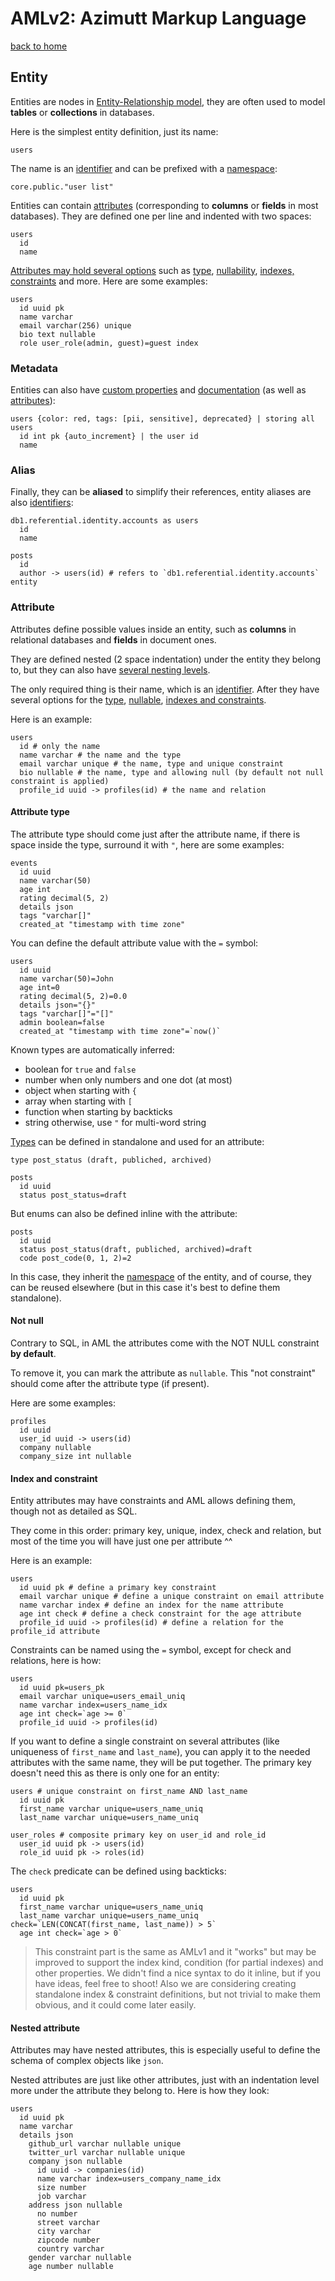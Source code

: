 # AMLv2: Azimutt Markup Language

[back to home](./README.md)


## Entity

Entities are nodes in [Entity-Relationship model](https://wikipedia.org/wiki/Entity%E2%80%93relationship_model), they are often used to model **tables** or **collections** in databases.

Here is the simplest entity definition, just its name:

```aml
users
```

The name is an [identifier](./identifier.md) and can be prefixed with a [namespace](./namespace.md):

```aml
core.public."user list"
```

Entities can contain [attributes](#attribute) (corresponding to **columns** or **fields** in most databases). They are defined one per line and indented with two spaces:

```aml
users
  id
  name
```

[Attributes may hold several options](#attribute) such as [type](#attribute-type), [nullability](#not-null), [indexes, constraints](#index-and-constraint) and more. Here are some examples:

```aml
users
  id uuid pk
  name varchar
  email varchar(256) unique
  bio text nullable
  role user_role(admin, guest)=guest index
```


### Metadata

Entities can also have [custom properties](./properties.md) and [documentation](./documentation.md) (as well as [attributes](#attribute)):

```aml
users {color: red, tags: [pii, sensitive], deprecated} | storing all users
  id int pk {auto_increment} | the user id
  name
```


### Alias

Finally, they can be **aliased** to simplify their references, entity aliases are also [identifiers](./identifier.md):

```aml
db1.referential.identity.accounts as users
  id
  name

posts
  id
  author -> users(id) # refers to `db1.referential.identity.accounts` entity
```


### Attribute

Attributes define possible values inside an entity, such as **columns** in relational databases and **fields** in document ones.

They are defined nested (2 space indentation) under the entity they belong to, but they can also have [several nesting levels](#nested-attribute).

The only required thing is their name, which is an [identifier](./identifier.md). After they have several options for the [type](#attribute-type), [nullable](#not-null), [indexes and constraints](#index-and-constraint).

Here is an example:

```aml
users
  id # only the name
  name varchar # the name and the type
  email varchar unique # the name, type and unique constraint
  bio nullable # the name, type and allowing null (by default not null constraint is applied)
  profile_id uuid -> profiles(id) # the name and relation
```


#### Attribute type

The attribute type should come just after the attribute name, if there is space inside the type, surround it with `"`, here are some examples:

```aml
events
  id uuid
  name varchar(50)
  age int
  rating decimal(5, 2)
  details json
  tags "varchar[]"
  created_at "timestamp with time zone"
```

You can define the default attribute value with the `=` symbol:

```aml
users
  id uuid
  name varchar(50)=John
  age int=0
  rating decimal(5, 2)=0.0
  details json="{}"
  tags "varchar[]"="[]"
  admin boolean=false
  created_at "timestamp with time zone"=`now()`
```

Known types are automatically inferred:

- boolean for `true` and `false`
- number when only numbers and one dot (at most)
- object when starting with `{`
- array when starting with `[`
- function when starting by backticks
- string otherwise, use `"` for multi-word string

[Types](./type.md) can be defined in standalone and used for an attribute:

```aml
type post_status (draft, publiched, archived)

posts
  id uuid
  status post_status=draft
```

But enums can also be defined inline with the attribute:

```aml
posts
  id uuid
  status post_status(draft, publiched, archived)=draft
  code post_code(0, 1, 2)=2
```

In this case, they inherit the [namespace](./namespace.md) of the entity, and of course, they can be reused elsewhere (but in this case it's best to define them standalone).


#### Not null

Contrary to SQL, in AML the attributes come with the NOT NULL constraint **by default**.

To remove it, you can mark the attribute as `nullable`. This "not constraint" should come after the attribute type (if present).

Here are some examples:

```aml
profiles
  id uuid
  user_id uuid -> users(id)
  company nullable
  company_size int nullable
```


#### Index and constraint

Entity attributes may have constraints and AML allows defining them, though not as detailed as SQL.

They come in this order: primary key, unique, index, check and relation, but most of the time you will have just one per attribute ^^

Here is an example:

```aml
users
  id uuid pk # define a primary key constraint
  email varchar unique # define a unique constraint on email attribute
  name varchar index # define an index for the name attribute
  age int check # define a check constraint for the age attribute
  profile_id uuid -> profiles(id) # define a relation for the profile_id attribute
```

Constraints can be named using the `=` symbol, except for check and relations, here is how:

```aml
users
  id uuid pk=users_pk
  email varchar unique=users_email_uniq
  name varchar index=users_name_idx
  age int check=`age >= 0`
  profile_id uuid -> profiles(id)
```

If you want to define a single constraint on several attributes (like uniqueness of `first_name` and `last_name`), you can apply it to the needed attributes with the same name, they will be put together.
The primary key doesn't need this as there is only one for an entity:

```aml
users # unique constraint on first_name AND last_name
  id uuid pk
  first_name varchar unique=users_name_uniq
  last_name varchar unique=users_name_uniq

user_roles # composite primary key on user_id and role_id
  user_id uuid pk -> users(id)
  role_id uuid pk -> roles(id)
```

The `check` predicate can be defined using backticks:

```aml
users
  id uuid pk
  first_name varchar unique=users_name_uniq
  last_name varchar unique=users_name_uniq check=`LEN(CONCAT(first_name, last_name)) > 5`
  age int check=`age > 0`
```

> This constraint part is the same as AMLv1 and it "works" but may be improved to support the index kind, condition (for partial indexes) and other properties.
> We didn't find a nice syntax to do it inline, but if you have ideas, feel free to shoot!
> Also we are considering creating standalone index & constraint definitions, but not trivial to make them obvious, and it could come later easily.


#### Nested attribute

Attributes may have nested attributes, this is especially useful to define the schema of complex objects like `json`.

Nested attributes are just like other attributes, just with an indentation level more under the attribute they belong to. Here is how they look:

```aml
users
  id uuid pk
  name varchar
  details json
    github_url varchar nullable unique
    twitter_url varchar nullable unique
    company json nullable
      id uuid -> companies(id)
      name varchar index=users_company_name_idx
      size number
      job varchar
    address json nullable
      no number
      street varchar
      city varchar
      zipcode number
      country varchar
    gender varchar nullable
    age number nullable
```
